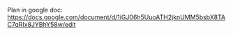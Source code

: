 Plan in google doc: https://docs.google.com/document/d/1iGJ06h5UuoATH2jknUMM5bsbX8TAC7qRIx8JYBhY58w/edit
